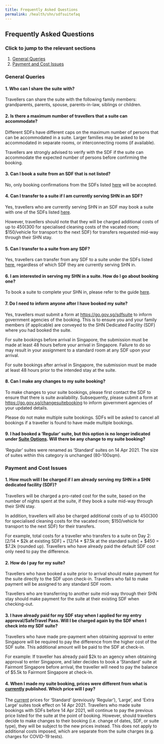 ```yaml
---
title: Frequently Asked Questions 
permalink: /health/shn/sdfsuitefaq
---
```


## Frequently Asked Questions

### Click to jump to the relevant sections
<ol>
  <li> <a href="#general">General Queries</a> </li>
  <li> <a href="#payment">Payment and Cost Issues</a> </li>
</ol>

<div id="general"></div>

### General Queries

#### 1.	Who can I share the suite with?

Travellers can share the suite with the following family members: grandparents, parents, spouse, parents-in-law, siblings or children.

#### 2. Is there a maximum number of travellers that a suite can accommodate?

Different SDFs have different caps on the maximum number of persons that can be accommodated in a suite. Larger families may be asked to be accommodated in separate rooms, or interconnecting rooms (if available).

Travellers are strongly advised to verify with the SDF if the suite can accommodate the expected number of persons before confirming the booking.

#### 3.	Can I book a suite from an SDF that is not listed?  

No, only booking confirmations from the SDFs listed <a href="https://safetravel.ica.gov.sg/health/shn/sdfupgrade#options">here</a> will be accepted.

#### 4.	Can I transfer to a suite if I am currently serving SHN in an SDF? 

Yes, travellers who are currently serving SHN in an SDF may book a suite with one of the SDFs listed <a href="https://safetravel.ica.gov.sg/health/shn/sdfupgrade#options">here</a>. 

However, travellers should note that they will be charged additional costs of up to $450 ($300 for specialised cleaning costs of the vacated room; $150/vehicle for transport to the next SDF) for transfers requested mid-way through their SHN stay.

#### 5.	Can I transfer to a suite from any SDF?  

Yes, travellers can transfer from any SDF to a suite under the SDFs listed <a href="https://safetravel.ica.gov.sg/health/shn/sdfupgrade#options">here</a>, regardless of which SDF they are currently serving SHN in. 

#### 6. I am interested in serving my SHN in a suite. How do I go about booking one?

To book a suite to complete your SHN in, please refer to the guide [here](/health/shn/sdfupgrade). 

#### 7. Do I need to inform anyone after I have booked my suite?

Yes, travellers must submit a form at <https://go.gov.sg/sdfsuite> to inform government agencies of the booking. This is to ensure you and your family members (if applicable) are conveyed to the SHN Dedicated Facility (SDF) where you had booked the suite. 

For suite bookings before arrival in Singapore, the submission must be made at least 48 hours before your arrival in Singapore. Failure to do so may result in your assignment to a standard room at any SDF upon your arrival.

For suite bookings after arrival in Singapore, the submission must be made at least 48 hours prior to the intended stay at the suite. 

#### 8. Can I make any changes to my suite booking?
To make changes to your suite bookings, please first contact the SDF to ensure that there is suite availability. Subsequently, please submit a form at <https://go.gov.sg/changesuitebooking> to inform government agencies of your updated details.

Please do not make multiple suite bookings. SDFs will be asked to cancel all bookings if a traveller is found to have made multiple bookings.

#### 9. I had booked a ‘Regular’ suite, but this option is no longer indicated under [Suite Options](https://safetravel.ica.gov.sg/health/shn/sdfupgrade#options). Will there be any change to my suite booking?

‘Regular’ suites were renamed as ‘Standard’ suites on 14 Apr 2021. The size of suites within this category is unchanged (80-100sqm).

<div id="payment"></div>

### Payment and Cost Issues

#### 1.	How much will I be charged if I am already serving my SHN in a SHN dedicated facility (SDF)? 

Travellers will be charged a pro-rated cost for the suite, based on the number of nights spent at the suite, if they book a suite mid-way through their SHN stay.

In addition, travellers will also be charged additional costs of up to $450 ($300 for specialised cleaning costs for the vacated room; $150/vehicle for transport to the next SDF) for their transfers.

For example, total costs for a traveller who transfers to a suite on Day 2: [2/14 * $2k at existing SDF] + [12/14 * $7.5k at the standard suite] + $450 = $7.2k (rounded up). Travellers who have already paid the default SDF cost only need to pay the difference.

#### 2. How do I pay for my suite?

Travellers who have booked a suite prior to arrival should make payment for the suite directly to the SDF upon check-in. Travellers who fail to make payment will be assigned to any standard SDF room.

Travellers who are transferring to another suite mid-way through their SHN stay should make payment for the suite at their existing SDF when checking-out.

#### 3. I have already paid for my SDF stay when I applied for my entry approval/SafeTravel Pass. Will I be charged again by the SDF when I check into my SDF suite?

Travellers who have made pre-payment when obtaining approval to enter Singapore will be required to pay the difference from the higher cost of the SDF suite. This additional amount will be paid to the SDF at check-in.

For example: If traveller has already paid $2k to an agency when obtaining approval to enter Singapore, and later decides to book a ‘Standard’ suite at Fairmont Singapore before arrival, the traveller will need to pay the balance of $5.5k to Fairmont Singapore at check-in.

#### 4. When I made my suite booking, prices were different from what is [currently](https://safetravel.ica.gov.sg/health/shn/sdfupgrade#options) published. Which price will I pay?

The [current](https://safetravel.ica.gov.sg/health/shn/sdfupgrade#options) prices for ‘Standard’ (previously ‘Regular’), ‘Large’, and ‘Extra Large’ suites took effect on 14 Apr 2021. Travellers who made suite bookings with SDFs before 14 Apr 2021, will continue to pay the previous price listed for the suite at the point of booking. However, should travellers decide to make changes to their booking (i.e. change of dates, SDF, or suite type), they will be subject to the new prices instead. This does not apply to additional costs imposed, which are separate from the suite charges (e.g. charges for COVID-19 tests).



